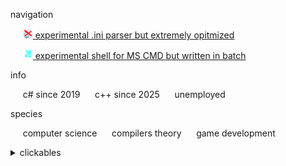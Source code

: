 navigation

&nbsp;&nbsp;&nbsp;&nbsp;&nbsp;[<img src="https://github.com/imlobster/ini.rip/blob/main/inirip.png?raw=true" alt="inirip" width="16" height="16"> experimental .ini parser but extremely opitmized](https://github.com/imlobster/ini.rip)

&nbsp;&nbsp;&nbsp;&nbsp;&nbsp;[<img src="https://github.com/imlobster/wash/blob/main/man/logo.png?raw=true" alt="wash" width="16" height="16"> experimental shell for MS CMD but written in batch](https://github.com/imlobster/wash)

info

&nbsp;&nbsp;&nbsp;&nbsp;&nbsp;c# since 2019
&nbsp;&nbsp;&nbsp;&nbsp;&nbsp;c++ since 2025
&nbsp;&nbsp;&nbsp;&nbsp;&nbsp;unemployed

species

&nbsp;&nbsp;&nbsp;&nbsp;&nbsp;computer science
&nbsp;&nbsp;&nbsp;&nbsp;&nbsp;compilers theory
&nbsp;&nbsp;&nbsp;&nbsp;&nbsp;game development

<details>
<summary>clickables</summary><br>

&nbsp;&nbsp;&nbsp;&nbsp;&nbsp;[<img src="https://avatars.githubusercontent.com/u/164371091" alt="me" width="28" height="28">](README.md)
&nbsp;&nbsp;&nbsp;&nbsp;&nbsp;[<img src="https://cdn.jsdelivr.net/gh/devicons/devicon@latest/icons/json/json-original.svg" alt="evil" width="28" height="28">](https://www.google.com/search?q=why+json+is+so+bad)
</details>
